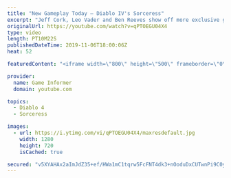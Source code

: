 ```yaml
---
title: "New Gameplay Today – Diablo IV's Sorceress"
excerpt: "Jeff Cork, Leo Vader and Ben Reeves show off more exclusive gameplay of Diablo IV, which can be viewed without commentary at ..."
originalUrl: https://youtube.com/watch?v=qPTOEGU04X4
type: video
length: PT10M22S
publishedDateTime: 2019-11-06T18:00:06Z
heat: 52

featuredContent: "<iframe width=\"800\" height=\"500\" frameborder=\"0\" src=\"https://www.youtube.com/embed/qPTOEGU04X4\" allow=\"accelerometer; autoplay; encrypted-media; gyroscope; picture-in-picture\" allowfullscreen></iframe>"

provider:
  name: Game Informer
  domain: youtube.com

topics:
  - Diablo 4
  - Sorceress

images:
  - url: https://i.ytimg.com/vi/qPTOEGU04X4/maxresdefault.jpg
    width: 1280
    height: 720
    isCached: true

secured: "v5XYAHAx2aImJdZ35+ef/HWa1mC1tqrw5FcFNT4dk3+nOoduDxCUTwnPi9C0yIsW9Lw6cXoZb+jTwiNgb9mB+Pt/rUMlm+f5KtYMSoZjyox3sIGEc9QICLUc1kpKUmfpTVFKPsbYU6kqPPqsnS4YgD/KqtLayFD3ggPD+xmBGYlILlBWSQis0vpoMHEqs1icqXZa/4uUThzd2BVwLDckva4IW/+dJlmDYRDSsxvCy7+S3IA9TtuSvWFxZ0Z0+BxFrkVNEeg5rGX8mhR0fQ0i8fQj5RXAJD/+Ul4M4QcgWWubWgNiY9l5vGdoNV0xvHLh6eFAtk2L3UEXMOT3OHyZvfol0vFjS8oVa+GSGgR+zlDRCrUDviO4jC7vekra+WbjEvNumbTF4oGPsWFn88waC4fdgA0iWdwiAf84VMD09Q4neYkgmPAhydu77AO7WafJ;ca/JLavS/e1Nx4xB3OI3Lw=="
---
```


